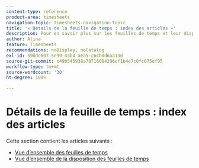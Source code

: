 ```yaml
---
content-type: reference
product-area: timesheets
navigation-topic: timesheets-navigation-topic
title: '« Détails de la feuille de temps : index des articles »'
description: Pour en savoir plus sur les feuilles de temps et leur disposition, consultez les articles suivants.
author: Alina
feature: Timesheets
recommendations: noDisplay, noCatalog
exl-id: 59ddd607-5e99-43b4-aea5-c6cb0d6aa13d
source-git-commit: c49b545938a78716084296ef1b4e7c0fc075ef95
workflow-type: tm+mt
source-wordcount: '30'
ht-degree: 100%

---
```


# Détails de la feuille de temps : index des articles

Cette section contient les articles suivants :

* [Vue d’ensemble des feuilles de temps](../../timesheets/timesheets/timesheets-overview.md)
* [Vue d’ensemble de la disposition des feuilles de temps](../../timesheets/timesheets/timesheet-layout.md)
